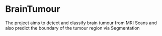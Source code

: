 # BrainTumour
The project aims to detect and classify brain tumour from MRI Scans and also predict the boundary of the tumour region via Segmentation
